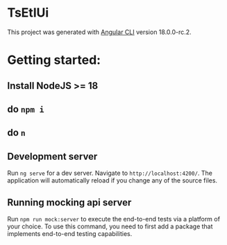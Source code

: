 # TsEtlUi

This project was generated with [Angular CLI](https://github.com/angular/angular-cli) version 18.0.0-rc.2.

# Getting started:
## Install NodeJS >= 18
## do `npm i`
## do `n`

## Development server

Run `ng serve` for a dev server. Navigate to `http://localhost:4200/`. The application will automatically reload if you change any of the source files.

## Running mocking api server

Run `npm run mock:server` to execute the end-to-end tests via a platform of your choice. To use this command, you need to first add a package that implements end-to-end testing capabilities.
